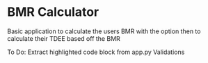 # BMR Calculator

Basic application to calculate the users BMR with the option then to calculate their TDEE based off the BMR

To Do:
Extract highlighted code block from app.py
Validations
